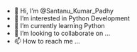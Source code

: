 - 👋 Hi, I’m @Santanu_Kumar_Padhy
- 👀 I’m interested in Python Development
- 🌱 I’m currently learning Python
- 💞️ I’m looking to collaborate on ...
- 📫 How to reach me ...

<!---
smartsantun/smartsantun is a ✨ special ✨ repository because its `README.md` (this file) appears on your GitHub profile.
You can click the Preview link to take a look at your changes.
--->
